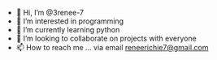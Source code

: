 - 👋 Hi, I’m @3renee-7
- 👀 I’m interested in programming 
- 🌱 I’m currently learning python 
- 💞️ I’m looking to collaborate on projects with everyone 
- 📫 How to reach me ...
via email reneerichie7@gmail.com 
<!---
3renee-7/3renee-7 is a ✨ special ✨ repository because its `README.md` (this file) appears on your GitHub profile.
You can click the Preview link to take a look at your changes.
--->
